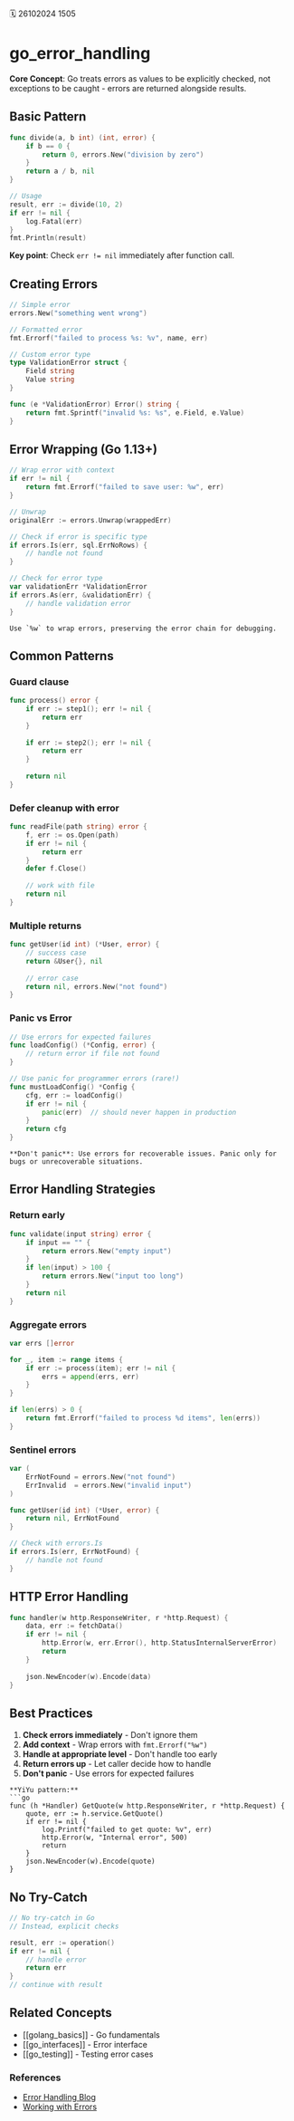 🗓️ 26102024 1505

# go_error_handling

**Core Concept**: Go treats errors as values to be explicitly checked, not exceptions to be caught - errors are returned alongside results.

## Basic Pattern

```go
func divide(a, b int) (int, error) {
    if b == 0 {
        return 0, errors.New("division by zero")
    }
    return a / b, nil
}

// Usage
result, err := divide(10, 2)
if err != nil {
    log.Fatal(err)
}
fmt.Println(result)
```

**Key point**: Check `err != nil` immediately after function call.

## Creating Errors

```go
// Simple error
errors.New("something went wrong")

// Formatted error
fmt.Errorf("failed to process %s: %v", name, err)

// Custom error type
type ValidationError struct {
    Field string
    Value string
}

func (e *ValidationError) Error() string {
    return fmt.Sprintf("invalid %s: %s", e.Field, e.Value)
}
```

## Error Wrapping (Go 1.13+)

```go
// Wrap error with context
if err != nil {
    return fmt.Errorf("failed to save user: %w", err)
}

// Unwrap
originalErr := errors.Unwrap(wrappedErr)

// Check if error is specific type
if errors.Is(err, sql.ErrNoRows) {
    // handle not found
}

// Check for error type
var validationErr *ValidationError
if errors.As(err, &validationErr) {
    // handle validation error
}
```

```ad-tip
Use `%w` to wrap errors, preserving the error chain for debugging.
```

## Common Patterns

### Guard clause
```go
func process() error {
    if err := step1(); err != nil {
        return err
    }
    
    if err := step2(); err != nil {
        return err
    }
    
    return nil
}
```

### Defer cleanup with error
```go
func readFile(path string) error {
    f, err := os.Open(path)
    if err != nil {
        return err
    }
    defer f.Close()
    
    // work with file
    return nil
}
```

### Multiple returns
```go
func getUser(id int) (*User, error) {
    // success case
    return &User{}, nil
    
    // error case
    return nil, errors.New("not found")
}
```

### Panic vs Error

```go
// Use errors for expected failures
func loadConfig() (*Config, error) {
    // return error if file not found
}

// Use panic for programmer errors (rare!)
func mustLoadConfig() *Config {
    cfg, err := loadConfig()
    if err != nil {
        panic(err)  // should never happen in production
    }
    return cfg
}
```

```ad-warning
**Don't panic**: Use errors for recoverable issues. Panic only for bugs or unrecoverable situations.
```

## Error Handling Strategies

### Return early
```go
func validate(input string) error {
    if input == "" {
        return errors.New("empty input")
    }
    if len(input) > 100 {
        return errors.New("input too long")
    }
    return nil
}
```

### Aggregate errors
```go
var errs []error

for _, item := range items {
    if err := process(item); err != nil {
        errs = append(errs, err)
    }
}

if len(errs) > 0 {
    return fmt.Errorf("failed to process %d items", len(errs))
}
```

### Sentinel errors
```go
var (
    ErrNotFound = errors.New("not found")
    ErrInvalid  = errors.New("invalid input")
)

func getUser(id int) (*User, error) {
    return nil, ErrNotFound
}

// Check with errors.Is
if errors.Is(err, ErrNotFound) {
    // handle not found
}
```

## HTTP Error Handling

```go
func handler(w http.ResponseWriter, r *http.Request) {
    data, err := fetchData()
    if err != nil {
        http.Error(w, err.Error(), http.StatusInternalServerError)
        return
    }
    
    json.NewEncoder(w).Encode(data)
}
```

## Best Practices

1. **Check errors immediately** - Don't ignore them
2. **Add context** - Wrap errors with `fmt.Errorf("%w")`
3. **Handle at appropriate level** - Don't handle too early
4. **Return errors up** - Let caller decide how to handle
5. **Don't panic** - Use errors for expected failures

```ad-example
**YiYu pattern:**
```go
func (h *Handler) GetQuote(w http.ResponseWriter, r *http.Request) {
    quote, err := h.service.GetQuote()
    if err != nil {
        log.Printf("failed to get quote: %v", err)
        http.Error(w, "Internal error", 500)
        return
    }
    json.NewEncoder(w).Encode(quote)
}
```

## No Try-Catch

```go
// No try-catch in Go
// Instead, explicit checks

result, err := operation()
if err != nil {
    // handle error
    return err
}
// continue with result
```

## Related Concepts

- [[golang_basics]] - Go fundamentals
- [[go_interfaces]] - Error interface
- [[go_testing]] - Testing error cases

### References

- [Error Handling Blog](https://go.dev/blog/error-handling-and-go)
- [Working with Errors](https://go.dev/blog/go1.13-errors)

